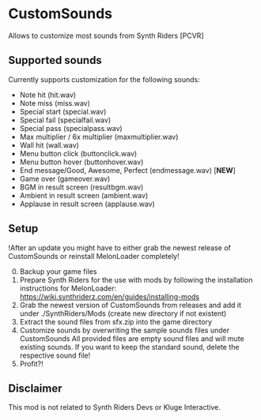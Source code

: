 # CustomSounds

Allows to customize most sounds from Synth Riders [PCVR]

## Supported sounds

Currently supports customization for the following sounds:

* Note hit (hit.wav)
* Note miss (miss.wav)
* Special start (special.wav)
* Special fail (specialfail.wav)
* Special pass (specialpass.wav)
* Max multiplier / 6x multiplier (maxmultiplier.wav)
* Wall hit (wall.wav)
* Menu button click (buttonclick.wav)
* Menu button hover (buttonhover.wav)
* End message/Good, Awesome, Perfect (endmessage.wav) [**NEW**]
* Game over (gameover.wav)
* BGM in result screen (resultbgm.wav)
* Ambient in result screen (ambient.wav)
* Applause in result screen (applause.wav)


## Setup
!After an update you might have to either grab the newest release of CustomSounds or reinstall MelonLoader completely!

0. Backup your game files
1. Prepare Synth Riders for the use with mods by following the installation instructions for MelonLoader:  https://wiki.synthriderz.com/en/guides/installing-mods
2. Grab the newest version of CustomSounds from releases and add it under ./SynthRiders/Mods (create new directory if not existent)
3. Extract the sound files from sfx.zip into the game directory
4. Customize sounds by overwriting the sample sounds files under CustomSounds
   All provided files are empty sound files and will mute existing sounds. If you want to keep the standard sound, delete the respective sound file!
5. Profit?!

## Disclaimer
This mod is not related to Synth Riders Devs or Kluge Interactive.
